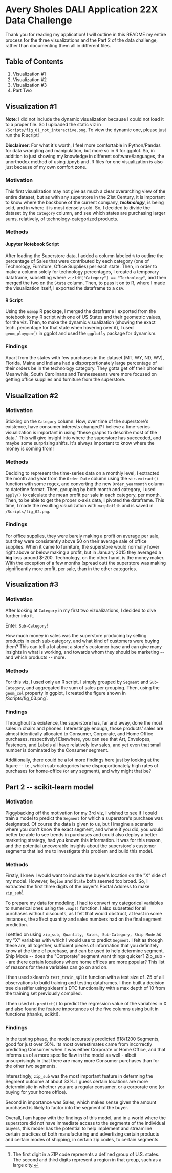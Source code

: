 # Avery Sholes DALI Application 22X Data Challenge

Thank you for reading my application! I will outline in this README my entire process for the three visualizations and the Part 2 of the data challenge, rather than documenting them all in different files.

## Table of Contents
1. Visualization #1
2. Visualization #2
3. Visualization #3
4. Part Two

## Visualization #1

__Note__: I did not include the dynamic visualization because I could not load it to a proper file. So I uploaded the static viz in `/Scripts/fig_01_not_interactive.png`. To view the dynamic one, please just run the R script!

__Disclaimer__: For what it's worth, I feel more comfortable in Python/Pandas for data wrangling and manipulation, but more so in R for ggplot. So, in addition to just showing my knowledge in different software/languages, the unorthodox method of using .ipnyb and .R files for one visualization is also just because of my own comfort zone.


### Motivation
This first visualization may not give as much a clear overarching view of the entire dataset, but as with any superstore in the 21st Century, it is important to know where the backbone of the current company, ***technology***, is being sold, and in where it is most densely sold. So, I decided to divide the dataset by the `Category` column, and see which states are purchasing larger sums, relatively, of technology-categorized products.

### Methods
#### Jupyter Notebook Script
After loading the Superstore data, I added a column labeled `%` to outline the percentage of Sales that were contributed by each category (one of Technology, Furniture, Office Supplies) per each state. Then, in order to make a column solely for technology percentages, I created a temporary dataframe, subsetting where `viz1df["Category"] == "Technology"`, and then merged the two on the `State` column.
Then, to pass it on to R, where I made the visualization itself, I exported the dataframe to a csv.

#### R Script
Using the `usmap` R package, I merged the dataframe I exported from the notebook to my R script with one of US States and their geometric values, for the viz.
Then, to make the dynamic visualization (showing the exact tech. percentage for that state when hovering over it), I used `geom_ploygon()` in ggplot and used the `ggplotly` package for dynamism.

### Findings
Apart from the states with few purchases in the dataset (MT, WY, ND, WV), Florida, Maine and Indiana had a disporportionately large percentage of their orders be in the technology category. They gotta get off their phones! Meanwhile, South Carolinans and Tennesseeans were more focused on getting office supplies and furniture from the superstore. 

## Visualization #2
### Motivation
Sticking on the `Category` column: How, over time of the superstore's existence, have consumer interests changed? I believe a time-series visualization is important in using "these graphs to describe most of the data." This will give insight into where the superstore has succeeded, and maybe some surprising shifts. It's always important to know where the money is coming from!

### Methods
Deciding to represent the time-series data on a monthly level, I extracted the month and year from the `Order Date` column using the `str.extract()` function with some regex, and converting the new `Order_yearmonth` column to datetime format. Then, grouping by both month and category, I used `apply()` to calculate the mean profit per sale in each category, per month.
Then, to be able to get the proper x-axis data, I pivoted the dataframe.
This time, I made the resulting visualization with `matplotlib` and is saved in `/Scripts/fig_02.png`.

### Findings
For office supplies, they were barely making a profit on average per sale, but they were consistently above $0 on their average sale of office supplies. When it came to furniture, the superstore would normally hover right above or below making a profit, but in January 2015 they averaged a **big** loss around $-200. Technology, on the other hand, is the money maker. With the exception of a few months (spread out) the superstore was making significantly more profit, per sale, than in the other categories.

## Visualization #3
### Motivation
After looking at `Category` in my first two vizualizations, I decided to dive further into it. 

Enter: `Sub-Category`!

How much money in sales was the superstore producing by selling products in each sub-category, and what kind of customers were buying them? This can tell a lot about a store's customer base and can give many insights in what is working, and towards whom they should be marketing -- and which products -- more.

### Methods
For this viz, I used only an R script. I simply grouped by `Segment` and `Sub-Category`, and aggregated the sum of sales per grouping. Then, using the `geom_col` property in ggplot, I created the figure shown in /Scripts/fig_03.png`.

### Findings
Throughout its existence, the superstore has, far and away, done the most sales in chairs and phones. Interestingly enough, those products' sales are almost identically allocated to Consumer, Corporate, and Home Office purchases, respectively! Elsewhere, you can see that Art, Envelopes, Fasteners, and Labels all have relatively low sales, and yet even that small number is dominated by the Consumer segment.

Additionally, there could be a lot more findings here just by looking at the figure -- i.e., which sub-categories have disproportionately high rates of purchases for home-office (or any segment), and why might that be?

## Part 2 -- scikit-learn model
### Motivation
Piggybacking off the motivation for my 3rd viz, I wished to see if I could train a model to predict the `Segment` for which a superstore's purchase was designated. Of course the data is given to us, but I imagine a scenario where you don't know the exact segment, and where if you did, you would better be able to see trends in purchases and could also deploy a better marketing strategy, had you known this information. It was for this reason, and the potential uncoverable insights about the superstore's customer segments that led me to investigate this problem and build this model.

### Methods

Firstly, I knew I would want to include the buyer's location on the "X" side of my model. However, `Region` and `State` both seemed too broad. So, I extracted the first three digits of the buyer's Postal Address to make `zip_sub`[^1].

[^1]: The first digit in a ZIP code represents a defined group of U.S. states. The second and third digits represent a region in that group, such as a large city.

To prepare my data for modeling, I had to convert my categorical variables to numerical ones using the `.map()` function. I also subsetted for all purchases without discounts, as I felt that would obstruct, at least in some instances, the affect quantity and sales numbers had on the final segment prediction.

I settled on using `zip_sub, Quantity, Sales, Sub-Category, Ship Mode` as my "X" variables with which I would use to predict `Segment`. I felt as though these are, all together, sufficient pieces of information that you definitely know at the time of purchase, and can be used to help determine segment. Ship Mode -- does the "Corporate" segment want things quicker? Zip_sub -- are there certain locations where home offices are more popular? This list of reasons for these variables can go on and on.

I then used sklearn's `test_train_split` function with a test size of .25 of all observations to build training and testing dataframes.
I then built a decision tree classifier using sklearn's DTC functionality with a max depth of 10 from the training set previously compiled.

I then used `dt.predict()` to predict the regression value of the variables in X and also found the feature importances of the five columns using built in functions (thanks, scikit!).

### Findings
In the testing phase, the model accurately predicted 618/1200 Segments, good for just over 50%. Its most overestimates came from incorrectly predicting Consumer when it was either Corporate or Home Office, and that informs us of a more specific flaw in the model as well - albeit unsurprisingly in that there are many more Consumer purchases than for the other two segments. 


Interestingly, `zip_sub` was the most important feature in determing the Segment outcome at about 33%. I guess certain locations are more deterministic in whether you are a regular consumer, or a corporate one (or buying for your home office).

Second in importance was Sales, which makes sense given the amount purchased is likely to factor into the segment of the buyer.

Overall, I am happy with the findings of this model, and in a world where the superstore did not have immediate access to the segments of the individual buyers, this model has the potential to help implement and streamline certain practices of both manufacturing and advertising certain products and certain modes of shipping, in certain zip codes, to certain segments.

